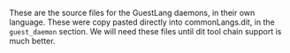 These are the source files for the GuestLang daemons, in their own language. These were copy pasted directly into commonLangs.dit, in the `guest_daemon` section. We will need these files until dit tool chain support is much better.